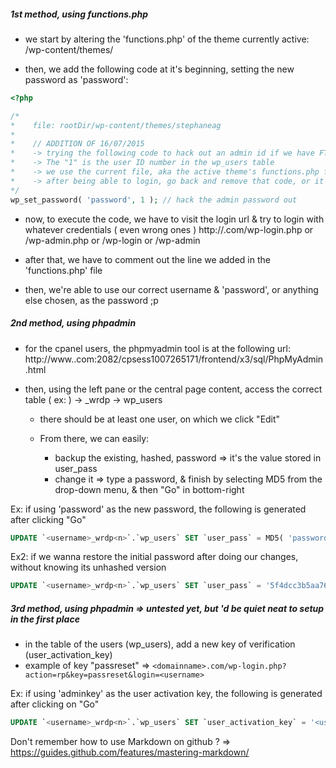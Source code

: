 ##### 1st method, using functions.php

- we start by altering the 'functions.php' of the theme currently active:
  /wp-content/themes/<themename>

- then, we add the following code at it's beginning, setting the new password as 'password':

```php
<?php

/*
*    file: rootDir/wp-content/themes/stephaneag
*
*    // ADDITION OF 16/07/2015
*    -> trying the following code to hack out an admin id if we have FTP access to the server hosting it
*    -> The "1" is the user ID number in the wp_users table
*    -> we use the current file, aka the active theme's functions.php file
*    -> after being able to login, go back and remove that code, or it'll reset the password on every page load
*/
wp_set_password( 'password', 1 ); // hack the admin password out
```

- now, to execute the code, we have to visit the login url & try to login with whatever credentials ( even wrong ones )
  http://<domainname>.com/wp-login.php or /wp-admin.php or /wp-login or /wp-admin 

- after that, we have to comment out the line we added in the 'functions.php' file

- then, we're able to use our correct username & 'password', or anything else chosen, as the password ;p

##### 2nd method, using phpadmin

- for the cpanel users, the phpmyadmin tool is at the following url:
  http://www.<domainname>.com:2082/cpsess1007265171/frontend/x3/sql/PhpMyAdmin.html

- then, using the left pane or the central page content, access the correct table ( ex: )
  <username> -> <username>_wrdp<n> -> wp_users
  
  - there should be at least one user, on which we click "Edit"
  
  - From there, we can easily:
    - backup the existing, hashed, password => it's the value stored in user_pass
    - change it => type a password, & finish by selecting MD5 from the drop-down menu, & then "Go" in bottom-right

Ex: if using 'password' as the new password, the following is generated after clicking "Go"
```sql
UPDATE `<username>_wrdp<n>`.`wp_users` SET `user_pass` = MD5( 'password' ) WHERE `wp_users`.`ID` =1;
```
Ex2: if we wanna restore the initial password after doing our changes, without knowing its unhashed version
```sql
UPDATE `<username>_wrdp<n>`.`wp_users` SET `user_pass` = '5f4dcc3b5aa765d61d8327deb882cf99' WHERE `wp_users`.`ID` =1;
```

##### 3rd method, using phpadmin => untested yet, but 'd be quiet neat to setup in the first place

- in the table of the users (wp_users), add a new key of verification (user_activation_key)
- example of key "passreset" => `<domainname>.com/wp-login.php?action=rp&key=passreset&login=<username>`

Ex: if using '<username>adminkey' as the user activation key, the following is generated after clicking on "Go"
```sql
UPDATE `<username>_wrdp<n>`.`wp_users` SET `user_activation_key` = '<username>adminkey' WHERE `wp_users`.`ID` =1;
```


Don't remember how to use Markdown on github ?
=> https://guides.github.com/features/mastering-markdown/
